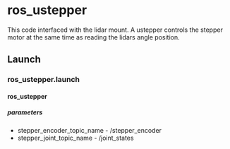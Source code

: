# ros_ustepper

This code interfaced with the lidar mount. A ustepper controls the stepper motor at the same time as reading the lidars angle position.

## Launch 

### ros_ustepper.launch

#### ros_ustepper

##### parameters 

- stepper_encoder_topic_name - /stepper_encoder
- stepper_joint_topic_name - /joint_states